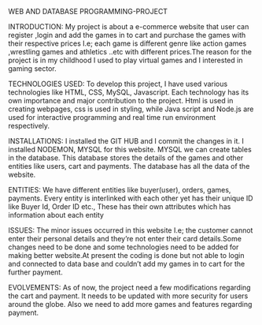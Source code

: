 WEB AND DATABASE PROGRAMMING-PROJECT

INTRODUCTION: My project is about a e-commerce website that user can register ,login  and add the games in to cart and purchase the games with their respective prices I.e; each game is different genre like action games ,wrestling games  and athletics ..etc with different prices.The reason for the project is in my childhood I used to play virtual games and I interested in gaming sector.

TECHNOLOGIES USED: To develop this project, I have used various technologies like HTML, CSS, MySQL, Javascript. Each technology has its own importance and major contribution to the project. Html is used in creating webpages, css is used in styling, while Java script and Node.js are used for interactive programming and real time run environment respectively.

INSTALLATIONS: I installed the GIT HUB and I commit the changes in it. I installed NODEMON, MYSQL for this website. MYSQL we can create tables in the database. This database stores the details of the games and other entities like users, cart and payments. The database has all the data of the website.

ENTITIES: We have different entities like buyer(user), orders, games, payments. Every entity is interlinked with each other yet has their unique ID like Buyer Id, Order ID etc., These has their own attributes which has information about each entity 

ISSUES: The minor issues occurred in this website I.e; the customer cannot enter their personal details and they’re not enter their card details.Some changes need to be done and some technologies need to be added for making better website.At present the coding is done but not able to login and connected to data base and couldn’t add my games in to cart for the further payment.

EVOLVEMENTS: As of now, the project need a few modifications regarding the cart and payment. It needs to be updated with more security for users around the globe. Also we need to add more games and features regarding payment. 


